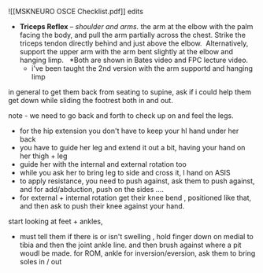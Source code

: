 
![[MSKNEURO OSCE Checklist.pdf]]
edits 
- **Triceps Reflex** – _shoulder and arms._ the arm at the elbow with the palm facing the body, and pull the arm partially across the chest. Strike the triceps tendon directly behind and just above the elbow.  Alternatively, support the upper arm with the arm bent slightly at the elbow and hanging limp.   *Both are shown in Bates video and FPC lecture video.
	- i've been taught the 2nd version with the arm supportd and hanging limp 

in general to get them back from seating to supine, ask if i could help them get down while sliding the footrest both in and out. 

note  - we need to go back and forth to check up on and feel the legs. 
- for the hip extension you don't have to keep your hl hand under her back 
- you have to guide her leg and extend it out a bit, having your hand on her thigh + leg 
- guide her with the internal and external rotation too 
- while you ask her to bring leg to side and cross it, l hand on ASIS 
- to apply resistance, you need to push against, ask them to push against, and for add/abduction, push on the sides .... 
- for external + internal rotation get their knee bend , positioned like that, and then ask to push their knee against your hand. 

start looking at feet + ankles, 
- must tell them if there is or isn't swelling , hold finger down on medial to tibia and then the joint ankle line. and then brush against where a pit woudl be made. 
for ROM, ankle for inversion/eversion, ask them to bring soles in / out 
